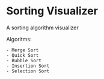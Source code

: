 # Sorting Visualizer

A sorting algorithm visualizer

Algoritms:

    - Merge Sort
    - Quick Sort
    - Bubble Sort
    - Insertion Sort
    - Selection Sort
